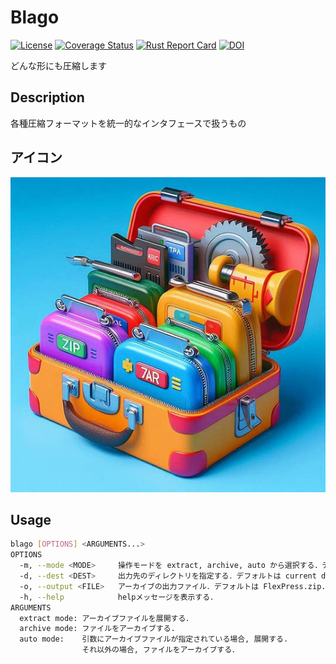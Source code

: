 # Blago
[![License](https://img.shields.io/badge/License-CC--BY--1.0-green.svg)](https://github.com/Jiro-884/Blago\_flows/blob/main/LICENSE)
[![Coverage Status](https://coveralls.io/repos/github/Jiro-884/Blago/badge.svg?branch=Jiro-884-patch-1)](https://coveralls.io/github/Jiro-884/Blago?branch=Jiro-884-patch-1)
[![Rust Report Card](https://rust-reportcard.xuri.me/badge/github.com/jiro-884/blago)](https://rust-reportcard.xuri.me/report/github.com/jiro-884/blago)
[![DOI](https://zenodo.org/badge/784023239.svg)](https://zenodo.org/doi/10.5281/zenodo.12768586)


どんな形にも圧縮します
## Description
各種圧縮フォーマットを統一的なインタフェースで扱うもの

## アイコン
![logo](compress_tool.jpg)  

## Usage
```sh
blago [OPTIONS] <ARGUMENTS...>
OPTIONS
  -m, --mode <MODE>     操作モードを extract, archive, auto から選択する．デフォルトは auto.
  -d, --dest <DEST>     出力先のディレクトリを指定する．デフォルトは current directory.
  -o, --output <FILE>   アーカイブの出力ファイル．デフォルトは FlexPress.zip.
  -h, --help            helpメッセージを表示する．
ARGUMENTS
  extract mode: アーカイブファイルを展開する．
  archive mode: ファイルをアーカイブする.
  auto mode:    引数にアーカイブファイルが指定されている場合, 展開する.
                それ以外の場合, ファイルをアーカイブする．
 ```
